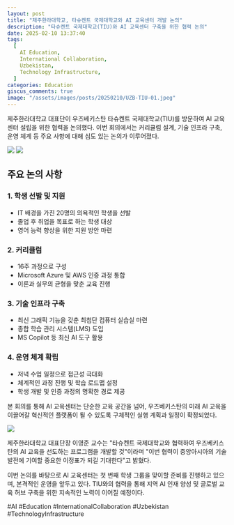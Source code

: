 ```yaml
---
layout: post
title: "제주한라대학교, 타슈켄트 국제대학교와 AI 교육센터 개발 논의"
description: "타슈켄트 국제대학교(TIU)와 AI 교육센터 구축을 위한 협력 논의"
date: 2025-02-10 13:37:40
tags:
  [
    AI Education,
    International Collaboration,
    Uzbekistan,
    Technology Infrastructure,
  ]
categories: Education
giscus_comments: true
image: "/assets/images/posts/20250210/UZB-TIU-01.jpeg"
---
```


제주한라대학교 대표단이 우즈베키스탄 타슈켄트 국제대학교(TIU)를 방문하여 AI 교육센터 설립을 위한 협력을 논의했다. 이번 회의에서는 커리큘럼 설계, 기술 인프라 구축, 운영 체계 등 주요 사항에 대해 심도 있는 논의가 이루어졌다.

<div class="gallery-box">
  <div class="gallery">
    <img src="/assets/images/posts/20250210/UZB-TIU-02.jpeg" loading="lazy">
    <img src="/assets/images/posts/20250210/UZB-TIU-03.jpeg" loading="lazy">
  </div>
</div>

## 주요 논의 사항

### 1. 학생 선발 및 지원

- IT 배경을 가진 20명의 의욕적인 학생을 선발
- 졸업 후 취업을 목표로 하는 학생 대상
- 영어 능력 향상을 위한 지원 방안 마련

### 2. 커리큘럼

- 16주 과정으로 구성
- Microsoft Azure 및 AWS 인증 과정 통합
- 이론과 실무의 균형을 맞춘 교육 진행

### 3. 기술 인프라 구축

- 최신 그래픽 기능을 갖춘 최첨단 컴퓨터 실습실 마련
- 종합 학습 관리 시스템(LMS) 도입
- MS Copilot 등 최신 AI 도구 활용

### 4. 운영 체계 확립

- 저녁 수업 일정으로 접근성 극대화
- 체계적인 과정 진행 및 학습 로드맵 설정
- 학생 개발 및 인증 과정의 명확한 경로 제공

본 회의를 통해 AI 교육센터는 단순한 교육 공간을 넘어, 우즈베키스탄의 미래 AI 교육을 이끌어갈 혁신적인 플랫폼이 될 수 있도록 구체적인 실행 계획과 일정이 확정되었다.

<div class="gallery-box">
  <div class="gallery">
    <img src="/assets/images/posts/20250210/UZB-TIU-04.jpeg" loading="lazy">
  </div>
</div>

제주한라대학교 대표단장 이영준 교수는 "타슈켄트 국제대학교와 협력하여 우즈베키스탄의 AI 교육을 선도하는 프로그램을 개발할 것"이라며 "이번 협력이 중앙아시아의 기술 발전에 기여할 중요한 이정표가 되길 기대한다"고 밝혔다.

이번 논의를 바탕으로 AI 교육센터는 첫 번째 학생 그룹을 맞이할 준비를 진행하고 있으며, 본격적인 운영을 앞두고 있다. TIU와의 협력을 통해 지역 AI 인재 양성 및 글로벌 교육 허브 구축을 위한 지속적인 노력이 이어질 예정이다.

#AI #Education #InternationalCollaboration #Uzbekistan #TechnologyInfrastructure
